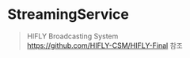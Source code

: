 # StreamingService
> HIFLY  Broadcasting System <br/>
> <https://github.com/HIFLY-CSM/HIFLY-Final> 참조
